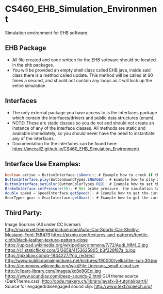 # CS460_EHB_Simulation_Environment


Simulation environment for EHB software.

## EHB Package
* All file created and code written for the EHB software should be located in the ehb packages.
* You will be provided an empty shell class called EHB.java, inside said class there is a method called
update. This method will be called at 60 times a second, and should not contain any loops as it will
lock up the entire simulation.


## Interfaces
* The only external package you have access to is the interfaces package which contain the interfaces/drivers and
public data structures (enum).
* NOTE: These are static classes so you do not and should not create an instance of any of the interface classes. 
All methods are static and available immediately, so you should never have the need to instantiate any of the interfaces.
* Documentation for the interfaces can be found here: https://jmccall2.github.io/CS460_EHB_Simulation_Environment/

## Interface Use Examples:
```java
boolean active = ButtonInterface.isDown(); # Example how to check if the button is currently pressed down.
ButtonInterface.play(ButtonSoundTypes.ENGAGED); # Example how to play a sound, this is played immediately.
ButtonInterface.setColor(ButtonColorTypes.RED); # Example how to set the color, this is changed immediately.
BrakeInterface.setPressure(50); # Set brake pressure, the simulation takes this into account right away. 
double speed = SpeedInterface.getSpeed(); # Example how to get the current speed (in meters/second)
GearTypes gear = GearInterface.getGear(); # Example how to get the current gear. 
```


## Third Party:
Image Sources (All under CC license):
http://maxpixel.freegreatpicture.com/Auto-Car-Sports-Car-Shelby-Mustang-Ford-158479
https://pixnio.com/textures-and-patterns/textile-cloth/black-leather-texture-pattern-close
https://upload.wikimedia.org/wikipedia/commons/7/72/Audi_MMI_2.jpg
https://c1.staticflickr.com/3/2658/4153625805_b3f328f87a_b.jpg
https://pixabay.com/p-1844227/?no_redirect
http://www.publicdomainpictures.net/pictures/190000/velka/the-sun-30.jpg
https://commons.wikimedia.org/wiki/File:Linecons_small-cloud.svg
http://clipart-library.com/images/kc8o9GEoi.jpg
https://www.soundjay.com/beep-sounds-2.html
GUI theme source (DarkTheme.css):
http://code.makery.ch/library/javafx-8-tutorial/part4/
Source for engaged/disengaged sound clip: http://www.text2speech.org/


